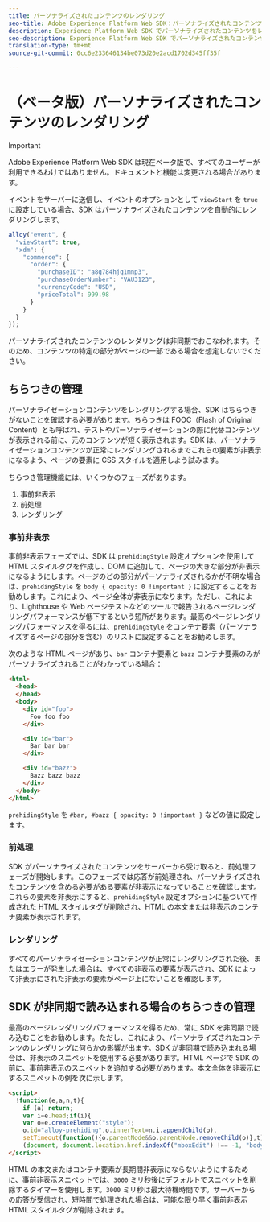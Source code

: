 ```yaml
---
title: パーソナライズされたコンテンツのレンダリング
seo-title: Adobe Experience Platform Web SDK：パーソナライズされたコンテンツのレンダリング
description: Experience Platform Web SDK でパーソナライズされたコンテンツをレンダリングする方法について説明します
seo-description: Experience Platform Web SDK でパーソナライズされたコンテンツをレンダリングする方法について説明します
translation-type: tm+mt
source-git-commit: 0cc6e233646134be073d20e2acd1702d345ff35f

---
```



# （ベータ版）パーソナライズされたコンテンツのレンダリング

>[!IMPORTANT]
>
>Adobe Experience Platform Web SDK は現在ベータ版で、すべてのユーザーが利用できるわけではありません。ドキュメントと機能は変更される場合があります。

イベントをサーバーに送信し、イベントのオプションとして `viewStart` を `true` に設定している場合、SDK はパーソナライズされたコンテンツを自動的にレンダリングします。

```javascript
alloy("event", {
  "viewStart": true,
  "xdm": {
    "commerce": {
      "order": {
        "purchaseID": "a8g784hjq1mnp3",
        "purchaseOrderNumber": "VAU3123",
        "currencyCode": "USD",
        "priceTotal": 999.98
      }
    }
  }
});
```

パーソナライズされたコンテンツのレンダリングは非同期でおこなわれます。そのため、コンテンツの特定の部分がページの一部である場合を想定しないでください。

## ちらつきの管理

パーソナライゼーションコンテンツをレンダリングする場合、SDK はちらつきがないことを確認する必要があります。ちらつきは FOOC（Flash of Original Content）とも呼ばれ、テストやパーソナライゼーションの際に代替コンテンツが表示される前に、元のコンテンツが短く表示されます。SDK は、パーソナライゼーションコンテンツが正常にレンダリングされるまでこれらの要素が非表示になるよう、ページの要素に CSS スタイルを適用しよう試みます。

ちらつき管理機能には、いくつかのフェーズがあります。

1. 事前非表示
1. 前処理
1. レンダリング

### 事前非表示

事前非表示フェーズでは、SDK は `prehidingStyle` 設定オプションを使用して HTML スタイルタグを作成し、DOM に追加して、ページの大きな部分が非表示になるようにします。ページのどの部分がパーソナライズされるかが不明な場合は、`prehidingStyle` を `body { opacity: 0 !important }` に設定することをお勧めします。これにより、ページ全体が非表示になります。ただし、これにより、Lighthouse や Web ページテストなどのツールで報告されるページレンダリングパフォーマンスが低下するという短所があります。最高のページレンダリングパフォーマンスを得るには、`prehidingStyle` をコンテナ要素（パーソナライズするページの部分を含む）のリストに設定することをお勧めします。

次のような HTML ページがあり、`bar` コンテナ要素と `bazz` コンテナ要素のみがパーソナライズされることがわかっている場合：

```html
<html>
  <head>
  </head>
  <body>
    <div id="foo">
      Foo foo foo
    </div>

    <div id="bar">
      Bar bar bar
    </div>

    <div id="bazz">
      Bazz bazz bazz
    </div>
  </body>
</html>
```

`prehidingStyle` を `#bar, #bazz { opacity: 0 !important }` などの値に設定します。

### 前処理

SDK がパーソナライズされたコンテンツをサーバーから受け取ると、前処理フェーズが開始します。このフェーズでは応答が前処理され、パーソナライズされたコンテンツを含める必要がある要素が非表示になっていることを確認します。これらの要素を非表示にすると、`prehidingStyle` 設定オプションに基づいて作成された HTML スタイルタグが削除され、HTML の本文または非表示のコンテナ要素が表示されます。

### レンダリング

すべてのパーソナライゼーションコンテンツが正常にレンダリングされた後、またはエラーが発生した場合は、すべての非表示の要素が表示され、SDK によって非表示にされた非表示の要素がページ上にないことを確認します。

## SDK が非同期で読み込まれる場合のちらつきの管理

最高のページレンダリングパフォーマンスを得るため、常に SDK を非同期で読み込むことをお勧めします。ただし、これにより、パーソナライズされたコンテンツのレンダリングに何らかの影響が出ます。SDK が非同期で読み込まれる場合は、非表示のスニペットを使用する必要があります。HTML ページで SDK の前に、事前非表示のスニペットを追加する必要があります。本文全体を非表示にするスニペットの例を次に示します。

```html
<script>
  !function(e,a,n,t){
    if (a) return;
    var i=e.head;if(i){
    var o=e.createElement("style");
    o.id="alloy-prehiding",o.innerText=n,i.appendChild(o),
    setTimeout(function(){o.parentNode&&o.parentNode.removeChild(o)},t)}}
    (document, document.location.href.indexOf("mboxEdit") !== -1, "body { opacity: 0 !important }", 3000);
</script>
```

HTML の本文またはコンテナ要素が長期間非表示にならないようにするために、事前非表示スニペットでは、`3000` ミリ秒後にデフォルトでスニペットを削除するタイマーを使用します。`3000` ミリ秒は最大待機時間です。サーバーからの応答が受信され、短時間で処理された場合は、可能な限り早く事前非表示 HTML スタイルタグが削除されます。

